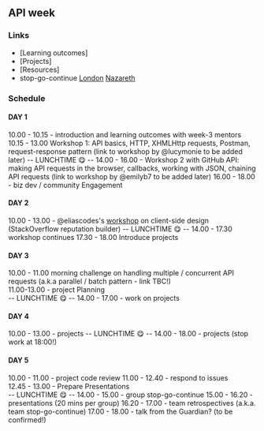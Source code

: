 ## API week

### Links

* [Learning outcomes]
* [Projects]
* [Resources]
* stop-go-continue [London](https://github.com/foundersandcoders/london-curriculum/blob/master/stop-go-continue/fac-10/week-3.md)  [Nazareth](https://github.com/foundersandcoders/nazareth-curriculum/tree/master/stop-go-continue/fac-n1)

### Schedule

#### DAY 1

10.00 - 10.15 - introduction and learning outcomes with week-3 mentors
10.15 - 13.00 Workshop 1: API basics, HTTP, XHMLHttp requests, Postman, request-response pattern (link to workshop by @lucymonie to be added later)
-- LUNCHTIME 😋 --
14.00 - 16.00 - Workshop 2 with GitHub API: making API requests in the browser, callbacks, working with JSON, chaining API requests (link to workshop by @emilyb7 to be added later)
16.00 - 18.00 - biz dev / community Engagement


#### DAY 2

10.00 - 13.00 - @eliascodes's [workshop](https://github.com/eliascodes/workshop-client-side-design) on client-side design (StackOverflow reputation builder)
-- LUNCHTIME 😋 --
14.00 - 17.30 workshop continues
17.30 - 18.00 Introduce projects


#### DAY 3

10.00 - 11.00 morning challenge on handling multiple / concurrent API requests (a.k.a parallel / batch pattern - link TBC!)  
11.00-13.00 - project Planning  
-- LUNCHTIME 😋 --
14.00 - 17.00 - work on projects

#### DAY 4

10.00 - 13.00 - projects
-- LUNCHTIME 😋 --
14.00 - 18.00 - projects (stop work at 18:00!)

#### DAY 5  

10.00 - 11.00 - project code review
11.00 - 12.40 - respond to issues  
12.45 - 13.00 - Prepare Presentations  
-- LUNCHTIME 😋 --
14.00 - 15.00 - group stop-go-continue
15.00 - 16.20 - presentations (20 mins per group)
16.20 - 17.00 - team retrospectives (a.k.a. team stop-go-continue)
17.00 - 18.00 - talk from the Guardian? (to be confirmed!)
